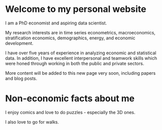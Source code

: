 

Welcome to my personal website
======
I am a PhD economist and aspiring data scientist. 

My research interests are in time series econometrics, macroeconomics, stratification economics, demographics, energy, and economic development.

I have over five years of experience in analyzing economic and statistical data. In addition, I have excellent interpersonal and teamwork skills which were honed through working in both the public and private sectors.

More content will be added to this new page very soon, including papers and blog posts.

Non-economic facts about me
======
I enjoy comics and love to do puzzles - especially the 3D ones.

I also love to go for walks.
